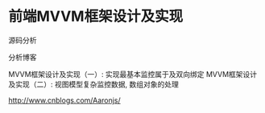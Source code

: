 前端MVVM框架设计及实现
======

源码分析

  分析博客
  
  MVVM框架设计及实现（一）: 实现最基本监控属于及双向绑定
  MVVM框架设计及实现（二）: 视图模型复杂监控数据, 数组对象的处理
  
  http://www.cnblogs.com/Aaronjs/
